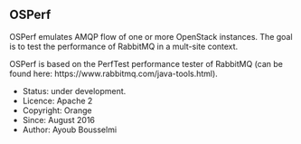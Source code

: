 <h2>OSPerf</h2>
<p>OSPerf emulates AMQP flow of one or more OpenStack instances.
The goal is to test the performance of RabbitMQ in a mult-site 
context.</p>
<p>OSPerf is based on the PerfTest performance tester of RabbitMQ
(can be found here: https://www.rabbitmq.com/java-tools.html).</p>

<ul>
<li>Status: under development.</li>
<li>Licence: Apache 2</li>
<li>Copyright: Orange</li>
<li>Since: August 2016</li>
<li>Author: Ayoub Bousselmi</li>
</ul>
